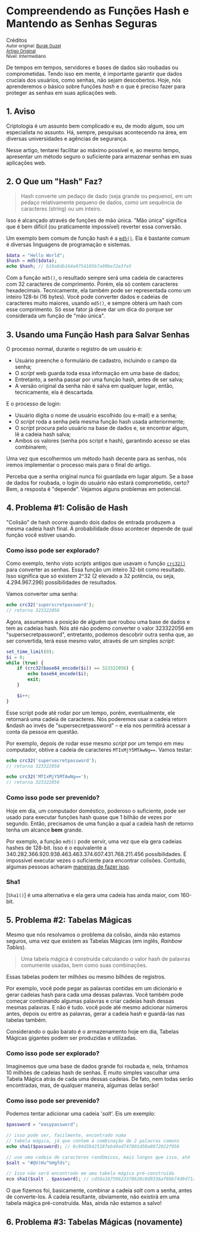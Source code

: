 Compreendendo as Funções Hash e Mantendo as Senhas Seguras
==========================================================
Créditos<br/>
<small>Autor original: [Burak Guzel](http://tutsplus.com/authors/burak-guzel)<br/>[Artigo Original](http://code.tutsplus.com/tutorials/understanding-hash-functions-and-keeping-passwords-safe--net-17577)<br/>Nível: Intermediário</small>

De tempos em tempos, servidores e bases de dados são roubadas ou comprometidas. Tendo isso em mente, é importante garantir que dados cruciais dos usuários, como senhas, não sejam descobertos. Hoje, nós aprenderemos o básico sobre funções *hash* e o que é preciso fazer para proteger as senhas em suas aplicações web.

## 1. Aviso
Criptologia é um assunto bem complicado e eu, de modo algum, sou um especialista no assunto. Há, sempre, pesquisas acontecendo na área, em diversas universidades e agências de segurança.

Nesse artigo, tentarei facilitar ao máximo possível e, ao mesmo tempo, apresentar um método seguro o suficiente para armazenar senhas em suas aplicações web.

## 2. O Que um "Hash" Faz?
> Hash converte um pedaço de dado (seja grande ou pequeno), em um pedaço relativamente pequeno de dados, como um sequência de caracteres (string) ou um inteiro.

Isso é alcançado através de funções de mão única. "Mão única" significa que é bem difícil (ou praticamente impossível) reverter essa conversão.

Um exemplo bem comum de função hash é a [`md5()`](http://php.net/manual/en/function.md5.php). Ela é bastante comum é diversas linguagens de programação e sistemas.

```php
$data = "Hello World";
$hash = md5($data);
echo $hash; // b10a8db164e0754105b7a99be72e3fe5
```

Com a função `md5()`, o resultado sempre será uma cadeia de caracteres com 32 caracteres de comprimento. Porém, ela só contem caracteres hexadecimais. Tecnicamente, ela também pode ser representada como um inteiro 128-bi (16 bytes). Você pode converter dados e cadeias de caracteres muito maiores, usando `md5()`, e sempre obterá um hash com esse comprimento. Só esse fator já deve dar um dica do porque ser considerada um função de "mão única".

## 3. Usando uma Função Hash para Salvar Senhas
O processo normal, durante o registro de um usuário é:

- Usuário preenche o formulário de cadastro, incluindo o campo da senha;
- O *script* web guarda toda essa informação em uma base de dados;
- Entretanto, a senha passar por uma função hash, antes de ser salva;
- A versão original da senha não é salva em qualquer lugar, então, tecnicamente, ela é descartada.

E o processo de login:

- Usuário digita o nome de usuário escolhido (ou e-mail) e a senha;
- O *script* roda a senha pela mesma função hash usada anteriormente;
- O *script* procura pelo usuário na base de dados e, se encontrar algum, lê a cadeia hash salva;
- Ambos os valores (senha pós script e hash), garantindo acesso se elas combinarem;

Uma vez que escolhermos um método hash decente para as senhas, nós iremos implementar o processo mais para o final do artigo.

Perceba que a senha original nunca foi guardada em lugar algum. Se a base de dados for roubada, o login do usuário não estará comprometido, certo? Bem, a resposta é "depende". Vejamos alguns problemas em potencial.

## 4. Problema #1: Colisão de Hash
"Colisão" de hash ocorre quando dois dados de entrada produzem a mesma cadeia hash final. A probabilidade disso acontecer depende de qual função você estiver usando.

### Como isso pode ser explorado?
Como exemplo, tenho visto *scripts* antigos que usavam o função [`crc32()`](http://php.net/manual/en/function.crc32.php) para converter as senhas. Essa função um inteiro 32-bit como resultado. Isso significa que só existem 2^32 (2 elevado a 32 potência, ou seja, 4.294.967.296) possibilidades de resultados.

Vamos converter uma senha:

```php
echo crc32('superscretpassword');
// retorna 323322056
```

Agora, assumamos a posição de alguém que roubou uma base de dados e tem as cadeias hash. Nós até não podemo converter o valor 323322056 em "supersecretpassword", entretanto, podemos descobrir outra senha que, ao ser convertida, terá esse mesmo valor, através de um simples *script*:

```php
set_time_limit(0);
$i = 0;
while (true) {
	if (crc32(base64_encode($i)) == 323322056) {
		echo base64_encode($i);
		exit;
	}

	$i++;
}
```

Esse script pode até rodar por um tempo, porém, eventualmente, ele retornará uma cadeia de caracteres. Nós poderemos usar a cadeia retorn &ndash ao invés de "supersecretpassword" &ndash; e ela nos permitirá acessar a conta da pessoa em questão.

Por exemplo, depois de rodar esse mesmo *script* por um tempo em meu computador, obtive a cadeia de caracteres `MTIxMjY5MTAwNg==`. Vamos testar:

```php
echo crc32('supersecretpassword');
// retorna 323322056

echo crc32('MTIxMjY5MTAwNg==');
// retorna 323322056
```

### Como isso pode ser prevenido?
Hoje em dia, um computador doméstico, poderoso o suficiente, pode ser usado para executar funções hash quase que 1 bilhão de vezes por segundo. Então, precisamos de uma função a qual a cadeia hash de retorno tenha um alcance **bem** grande.

Por exemplo, a função `md5()` pode servir, uma vez que ela gera cadeias hashes de 128-bit. Isso é o equivalente a 340.282.366.920.938.463.463.374.607.431.768.211.456 possibilidades. É impossível executar vezes o suficiente para encontrar colisões. Contudo, algumas pessoas acharam [maneiras de fazer isso](http://www.mscs.dal.ca/~selinger/md5collision/).

### Sha1
[`Sha1()`] é uma alternativa e ela gera uma cadeia has ainda maior, com 160-bit.

## 5. Problema #2: Tabelas Mágicas
Mesmo que nós resolvamos o problema da colisão, ainda não estamos seguros, uma vez que existem as Tabelas Mágicas (em inglês, *Rainbow Tables*).

> Uma tabela mágica é construída calculando o valor hash de palavras comumente usadas, bem como suas combinações.

Essas tabelas podem ter milhões ou mesmo bilhões de registros.

Por exemplo, você pode pegar as palavras contidas em um dicionário e gerar cadeias hash para cada uma dessas palavras. Você também pode começar combinando algumas palavras e criar cadeias hash dessas mesmas palavras. E não é tudo. você pode até mesmo adicionar números antes, depois ou entre as palavras, gerar a cadeia hash e guardá-las nas tabelas também.

Considerando o quão barato é o armazenamento hoje em dia, Tabelas Mágicas gigantes podem ser produzidas e utilizadas.

### Como isso pode ser explorado?
Imaginemos que uma base de dados grande foi roubada e, nela, tínhamos 10 milhões de cadeias hash de senhas. É muito simples vasculhar uma Tabela Mágica atrás de cada uma dessas cadeias. De fato, nem todas serão encontradas, mas, de qualquer maneira, algumas delas serão!

### Como isso pode ser prevenido?
Podemos tentar adicionar uma cadeia '*salt*'. Eis um exemplo:

```php
$password = "easypassword";

// isso pode ser, facilmente, encontrado numa
// tabela mágica, já que contem a combinação de 2 palavras comuns
echo sha1($password); // 6c94d3b42518febd4ad747801d50a8972022f956

// use uma cadeia de caracteres randômicos, mais longos que isso, até
$salt = "#@V)Hu^%Hgfds";

// Isso não será encontrado em uma tabela mágica pré-construída
eco sha1($salt . $password); // cd56a16759623378628c0d9336af69b74d9d71a5
```

O que fizemos foi, basicamente, combinar a cadeia *salt* com a senha, antes de converte-los. A cadeia resultante, obviamente, não existirá em uma tabela mágica pré-construída. Mas, ainda não estamos a salvo!

## 6. Problema #3: Tabelas Mágicas (novamente)